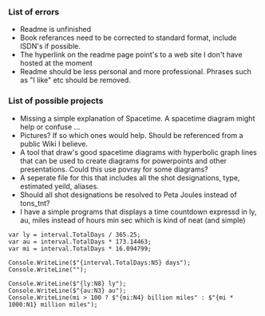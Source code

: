 ### List of errors

* Readme is unfinished
* Book referances need to be corrected to standard format, include ISDN's if possible.
* The hyperlink on the readme page point's to a web site I don't have hosted at the moment
* Readme should be less personal and more professional.  Phrases such as "I like" etc should be removed.

### List of possible projects

* Missing a simple explanation of Spacetime.  A spacetime diagram might help or confuse ...
* Pictures?  If so which ones would help.  Should be referenced from a public Wiki I believe.
* A tool that draw's good spacetime diagrams with hyperbolic graph lines that can be used to
create diagrams for powerpoints and other presentations.  Could this use povray for some diagrams?
* A seperate file for this that includes all the shot designations, type, estimated yeild, aliases.
* Should all shot designations be resolved to Peta Joules instead of tons_tnt?
* I have a simple programs that displays a time countdown expressd in ly, au, miles instead of hours min sec which is kind of neat (and simple)
```
var ly = interval.TotalDays / 365.25;
var au = interval.TotalDays * 173.14463;
var mi = interval.TotalDays * 16.094799;

Console.WriteLine($"{interval.TotalDays:N5} days");
Console.WriteLine("");

Console.WriteLine($"{ly:N8} ly");
Console.WriteLine($"{au:N3} au");
Console.WriteLine(mi > 100 ? $"{mi:N4} billion miles" : $"{mi * 1000:N1} million miles");
```

